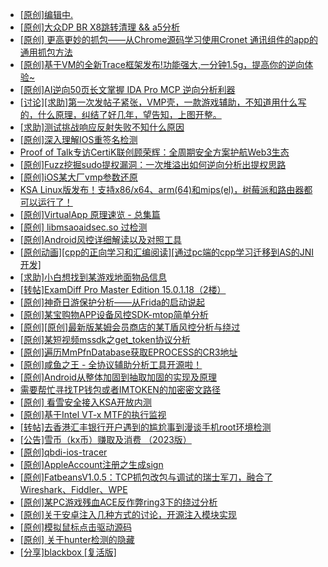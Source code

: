 + [[原创]编辑中.](https://bbs.kanxue.com/thread-287213.htm)
+ [[原创]大众DP BR X8跳转清理 && a5分析](https://bbs.kanxue.com/thread-285143.htm)
+ [[原创] 更高更妙的抓包——从Chrome源码学习使用Cronet 通讯组件的app的通用抓包方法](https://bbs.kanxue.com/thread-277996.htm)
+ [[原创]基于VM的全新Trace框架发布!功能强大,一分钟1.5g，提高你的逆向体验~](https://bbs.kanxue.com/thread-285471.htm)
+ [[原创]AI逆向50页长文掌握 IDA Pro MCP 逆向分析利器](https://bbs.kanxue.com/thread-286813.htm)
+ [[讨论][求助]第一次发帖子紧张，VMP壳，一款游戏辅助，不知道用什么写的，什么原理，纠结了好几年，望告知，上图开整。](https://bbs.kanxue.com/thread-279129.htm)
+ [[求助]测试挑战响应反射失败不知什么原因](https://bbs.kanxue.com/thread-287212.htm)
+ [[原创]深入理解IOS重签名检测](https://bbs.kanxue.com/thread-287185.htm)
+ [Proof of Talk专访CertiK联创顾荣辉：全周期安全方案护航Web3生态](https://bbs.kanxue.com/thread-287211.htm)
+ [[原创]Fuzz挖掘sudo提权漏洞：一次堆溢出如何逆向分析出提权思路](https://bbs.kanxue.com/thread-286757.htm)
+ [[原创]iOS某大厂vmp参数还原](https://bbs.kanxue.com/thread-287163.htm)
+ [KSA Linux版发布！支持x86/x64、arm(64)和mips(el)，树莓派和路由器都可以运行了！](https://bbs.kanxue.com/thread-252417.htm)
+ [[原创]VirtualApp 原理速览 - 总集篇](https://bbs.kanxue.com/thread-286728.htm)
+ [[原创] libmsaoaidsec.so 过检测](https://bbs.kanxue.com/thread-287058.htm)
+ [[原创]Android风控详细解读以及对照工具](https://bbs.kanxue.com/thread-286120.htm)
+ [[原创动画][cpp的正向学习和汇编阅读][通过pc端的cpp学习迁移到AS的JNI开发]](https://bbs.kanxue.com/thread-287213.htm)
+ [[求助]小白想找到某游戏地面物品信息](https://bbs.kanxue.com/thread-286974.htm)
+ [[转帖]ExamDiff Pro Master Edition 15.0.1.18（2楼）](https://bbs.kanxue.com/thread-282980.htm)
+ [[原创]神奇日游保护分析——从Frida的启动说起](https://bbs.kanxue.com/thread-287182.htm)
+ [[原创]某宝购物APP设备风控SDK-mtop简单分析](https://bbs.kanxue.com/thread-284241.htm)
+ [[原创][原创]最新版某姆会员商店的某T盾风控分析与绕过](https://bbs.kanxue.com/thread-286243.htm)
+ [[原创]某短视频mssdk之get_token协议分析](https://bbs.kanxue.com/thread-287008.htm)
+ [[原创]遍历MmPfnDatabase获取EPROCESS的CR3地址](https://bbs.kanxue.com/thread-286598.htm)
+ [[原创]咸鱼之王 - 全协议辅助分析工具开源啦！](https://bbs.kanxue.com/thread-286907.htm)
+ [[原创]Android从整体加固到抽取加固的实现及原理](https://bbs.kanxue.com/thread-286929.htm)
+ [需要帮忙寻找TP钱包或者IMTOKEN的加密密文路径](https://bbs.kanxue.com/thread-287215.htm)
+ [[原创] 看雪安全接入KSA开放内测](https://bbs.kanxue.com/thread-251837.htm)
+ [[原创]基于Intel VT-x MTF的执行监视](https://bbs.kanxue.com/thread-287146.htm)
+ [[转帖]去香港汇丰银行开户遇到的尴尬事到漫谈手机root环境检测](https://bbs.kanxue.com/thread-285754.htm)
+ [[公告]雪币（kx币）赚取及消费 （2023版）](https://bbs.kanxue.com/thread-247709.htm)
+ [[原创]qbdi-ios-tracer](https://bbs.kanxue.com/thread-287137.htm)
+ [[原创]AppleAccount注册之生成sign](https://bbs.kanxue.com/thread-285959.htm)
+ [[原创]FatbeansV1.0.5：TCP抓包改包与调试的瑞士军刀，融合了Wireshark、Fiddler、WPE](https://bbs.kanxue.com/thread-284571.htm)
+ [[原创]某PC游戏残血ACE反作弊ring3下的绕过分析](https://bbs.kanxue.com/thread-284667.htm)
+ [[原创]关于安卓注入几种方式的讨论，开源注入模块实现](https://bbs.kanxue.com/thread-283790.htm)
+ [[原创]模拟鼠标点击驱动源码](https://bbs.kanxue.com/thread-286960.htm)
+ [[原创] 关于hunter检测的隐藏](https://bbs.kanxue.com/thread-286674.htm)
+ [[分享]blackbox [复活版]](https://bbs.kanxue.com/thread-286308.htm)
